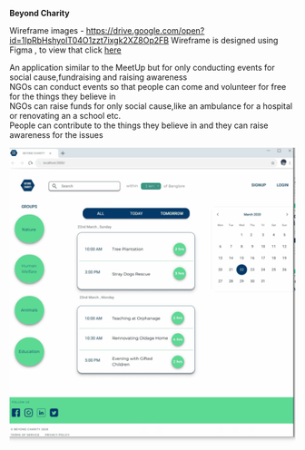 **Beyond Charity**

Wireframe images - https://drive.google.com/open?id=1IpRbHshyolT04O1zzt7ixgk2XZ8Op2FB
Wireframe is designed using Figma , to view that click [here](https://www.figma.com/file/NsU6v7uJOqk4Ol3wYdZadn/BeyondCharity?node-id=0%3A1) 

An application similar to the MeetUp but for only conducting events for social cause,fundraising and raising awareness<br/>
NGOs can conduct events so that people can come and volunteer for free for the things they believe in<br/>
NGOs can raise funds for only social cause,like an ambulance for a hospital or renovating an a school etc.<br/>
People can contribute to the things they believe in and they can raise awareness for the issues

![wireframe](Wireframe/byc_wireframe.gif)
 

